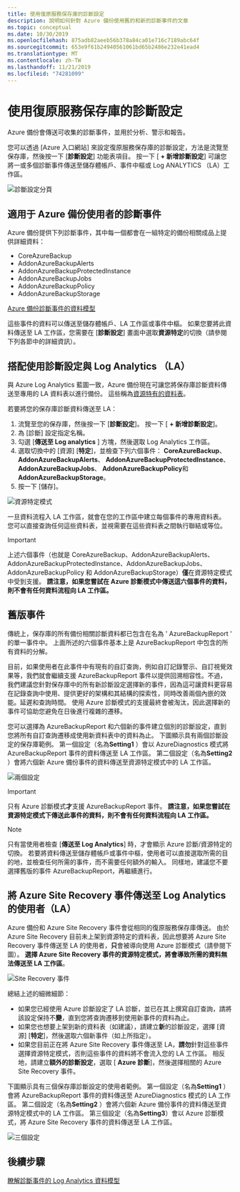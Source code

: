 ```yaml
---
title: 使用復原服務保存庫的診斷設定
description: 說明如何針對 Azure 備份使用舊的和新的診斷事件的文章
ms.topic: conceptual
ms.date: 10/30/2019
ms.openlocfilehash: 875adb82aeeb56b378a84ca01e716c7189abc64f
ms.sourcegitcommit: 653e9f61b24940561061bd65b2486e232e41ead4
ms.translationtype: MT
ms.contentlocale: zh-TW
ms.lasthandoff: 11/21/2019
ms.locfileid: "74281099"
---
```

# <a name="using-diagnostics-settings-for-recovery-services-vaults"></a>使用復原服務保存庫的診斷設定

Azure 備份會傳送可收集的診斷事件，並用於分析、警示和報告。 

您可以透過 [Azure 入口網站] 來設定復原服務保存庫的診斷設定，方法是流覽至保存庫，然後按一下 [**診斷設定**] 功能表項目。 按一下 [ **+ 新增診斷設定**] 可讓您將一或多個診斷事件傳送至儲存體帳戶、事件中樞或 Log ANALYTICS （LA）工作區。

![診斷設定分頁](./media/backup-azure-diagnostics-events/diagnostics-settings-blade.png)

## <a name="diagnostics-events-available-for-azure-backup-users"></a>適用于 Azure 備份使用者的診斷事件

Azure 備份提供下列診斷事件，其中每一個都會在一組特定的備份相關成品上提供詳細資料：
* CoreAzureBackup
* AddonAzureBackupAlerts
* AddonAzureBackupProtectedInstance
* AddonAzureBackupJobs
* AddonAzureBackupPolicy
* AddonAzureBackupStorage 

[Azure 備份診斷事件的資料模型](https://aka.ms/diagnosticsdatamodel)

這些事件的資料可以傳送至儲存體帳戶、LA 工作區或事件中樞。 如果您要將此資料傳送至 LA 工作區，您需要在 [**診斷設定**] 畫面中選取**資源特定**的切換（請參閱下列各節中的詳細資訊）。

## <a name="using-diagnostics-settings-with-log-analytics-la"></a>搭配使用診斷設定與 Log Analytics （LA）

與 Azure Log Analytics 藍圖一致，Azure 備份現在可讓您將保存庫診斷資料傳送至專用的 LA 資料表以進行備份。 這些稱為[資源特有的資料表](https://docs.microsoft.com/azure/azure-monitor/platform/resource-logs-collect-workspace#resource-specific)。

若要將您的保存庫診斷資料傳送至 LA：
1.  流覽至您的保存庫，然後按一下 [**診斷設定**]。 按一下 [ **+ 新增診斷設定**]。
2.  為 [診斷] 設定指定名稱。
3.  勾選 [**傳送至 Log analytics** ] 方塊，然後選取 Log Analytics 工作區。
4.  選取切換中的 [資源] [**特定**]，並檢查下列六個事件： **CoreAzureBackup**、 **AddonAzureBackupAlerts**、 **AddonAzureBackupProtectedInstance**、 **AddonAzureBackupJobs**、 **AddonAzureBackupPolicy**和**AddonAzureBackupStorage**。
5.  按一下 [儲存]。

![資源特定模式](./media/backup-azure-diagnostics-events/resource-specific-blade.png)

一旦資料流程入 LA 工作區，就會在您的工作區中建立每個事件的專用資料表。 您可以直接查詢任何這些資料表，並視需要在這些資料表之間執行聯結或等位。

> [!IMPORTANT]
> 上述六個事件（也就是 CoreAzureBackup、AddonAzureBackupAlerts、AddonAzureBackupProtectedInstance、AddonAzureBackupJobs、AddonAzureBackupPolicy 和 AddonAzureBackupStorage）**僅**在資源特定模式中受到支援。 **請注意，如果您嘗試在 Azure 診斷模式中傳送這六個事件的資料，則不會有任何資料流程向 LA 工作區。**

## <a name="legacy-event"></a>舊版事件

傳統上，保存庫的所有備份相關診斷資料都已包含在名為 ' AzureBackupReport ' 的單一事件中。 上面所述的六個事件基本上是 AzureBackupReport 中包含的所有資料的分解。 

目前，如果使用者在此事件中有現有的自訂查詢，例如自訂記錄警示、自訂視覺效果等，我們就會繼續支援 AzureBackupReport 事件以提供回溯相容性。不過，我們建議您針對保存庫中的所有新診斷設定選擇新的事件，因為這可讓資料更容易在記錄查詢中使用、提供更好的架構和其結構的探索性，同時改善兩個內嵌的效能。延遲和查詢時間。 使用 Azure 診斷模式的支援最終會被淘汰，因此選擇新的事件可協助您避免在日後進行複雜的遷移。

您可以選擇為 AzureBackupReport 和六個新的事件建立個別的診斷設定，直到您將所有自訂查詢遷移成使用新資料表中的資料為止。 下圖顯示具有兩個診斷設定的保存庫範例。 第一個設定（名為**Setting1** ）會以 AzureDiagnostics 模式將 AzureBackupReport 事件的資料傳送至 LA 工作區。 第二個設定（名為**Setting2** ）會將六個新 Azure 備份事件的資料傳送至資源特定模式中的 LA 工作區。

![兩個設定](./media/backup-azure-diagnostics-events/two-settings-example.png)

> [!IMPORTANT]
> 只有 Azure 診斷模式**才**支援 AzureBackupReport 事件。 **請注意，如果您嘗試在資源特定模式下傳送此事件的資料，則不會有任何資料流程向 LA 工作區。**

> [!NOTE]
> 只有當使用者檢查 [**傳送至 Log Analytics**] 時，才會顯示 Azure 診斷/資源特定的切換。 若要將資料傳送至儲存體帳戶或事件中樞，使用者可以直接選取所需的目的地，並檢查任何所需的事件，而不需要任何額外的輸入。 同樣地，建議您不要選擇舊版的事件 AzureBackupReport，再繼續進行。

## <a name="users-sending-azure-site-recovery-events-to-log-analytics-la"></a>將 Azure Site Recovery 事件傳送至 Log Analytics 的使用者（LA）

Azure 備份和 Azure Site Recovery 事件會從相同的復原服務保存庫傳送。 由於 Azure Site Recovery 目前未上架到資源特定的資料表，因此想要將 Azure Site Recovery 事件傳送至 LA 的使用者，**只**會被導向使用 Azure 診斷模式（請參閱下圖）。 **選擇 Azure Site Recovery 事件的資源特定模式，將會導致所需的資料無法傳送至 LA 工作區**。

![Site Recovery 事件](./media/backup-azure-diagnostics-events/site-recovery-settings.png)

總結上述的細微細節：

* 如果您已經使用 Azure 診斷設定了 LA 診斷，並已在其上撰寫自訂查詢，請將該設定保持不**變**，直到您將查詢遷移到使用新事件的資料為止。
* 如果您也想要上架到新的資料表（如建議），請建立**新**的診斷設定，選擇 [資源] [**特定**]，然後選取六個新事件（如上所指定）。
* 如果您目前正在將 Azure Site Recovery 事件傳送至 LA，**請勿**針對這些事件選擇資源特定模式，否則這些事件的資料將不會流入您的 LA 工作區。 相反地，請建立**額外的診斷設定**，選取 [ **Azure 診斷**]，然後選擇相關的 Azure Site Recovery 事件。

下圖顯示具有三個保存庫診斷設定的使用者範例。 第一個設定（名為**Setting1** ）會將 AzureBackupReport 事件的資料傳送至 AzureDiagnostics 模式的 LA 工作區。 第二個設定（名為**Setting2** ）會將六個新 Azure 備份事件的資料傳送至資源特定模式中的 LA 工作區。 第三個設定（名為**Setting3**）會以 Azure 診斷模式，將 Azure Site Recovery 事件的資料傳送至 LA 工作區。

![三個設定](./media/backup-azure-diagnostics-events/three-settings-example.png)

## <a name="next-steps"></a>後續步驟

[瞭解診斷事件的 Log Analytics 資料模型](https://aka.ms/diagnosticsdatamodel)
